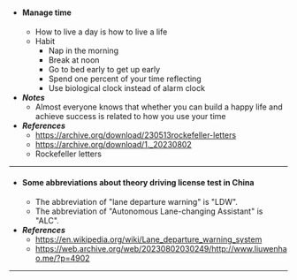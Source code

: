 - #### Manage time
    - How to live a day is how to live a life
    - Habit
        - Nap in the morning
        - Break at noon
        - Go to bed early to get up early
        - Spend one percent of your time reflecting
        - Use biological clock instead of alarm clock
- ***Notes***
    - Almost everyone knows that whether you can build a happy life and achieve success is related to how you use your time
- ***References***
    - https://archive.org/download/230513rockefeller-letters
    - https://archive.org/download/1._20230802
    - Rockefeller letters
- ---
- #### Some abbreviations about theory driving license test in China
    - The abbreviation of "lane departure warning" is "LDW".
    - The abbreviation of "Autonomous Lane-changing Assistant" is "ALC".
- ***References***
    - https://en.wikipedia.org/wiki/Lane_departure_warning_system
    - https://web.archive.org/web/20230802030249/http://www.liuwenhao.me/?p=4902
- ---
